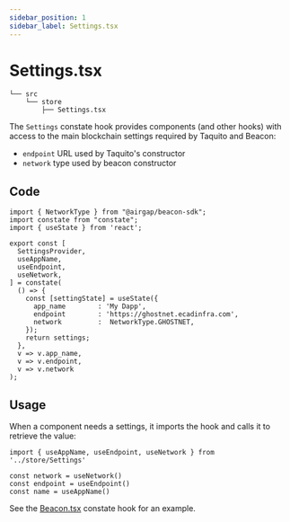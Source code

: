 ```yaml
---
sidebar_position: 1
sidebar_label: Settings.tsx
---
```


# Settings.tsx

```
└── src
    └── store
        ├── Settings.tsx
```

The `Settings` constate hook provides components (and other hooks) with access to the main blockchain settings required by Taquito and Beacon:
* `endpoint` URL used by Taquito's constructor
* `network` type used by beacon constructor

## Code

```tsx
import { NetworkType } from "@airgap/beacon-sdk";
import constate from "constate";
import { useState } from 'react';

export const [
  SettingsProvider,
  useAppName,
  useEndpoint,
  useNetwork,
] = constate(
  () => {
    const [settingState] = useState({
      app_name        : 'My Dapp',
      endpoint        : 'https://ghostnet.ecadinfra.com',
      network         :  NetworkType.GHOSTNET,
    });
    return settings;
  },
  v => v.app_name,
  v => v.endpoint,
  v => v.network
);
```

## Usage

When a component needs a settings, it imports the hook and calls it to retrieve the value:

```tsx
import { useAppName, useEndpoint, useNetwork } from '../store/Settings'

const network = useNetwork()
const endpoint = useEndpoint()
const name = useAppName()
```

See the [Beacon.tsx](/docs/dapps/dappuiproject/beacon) constate hook for an example.